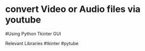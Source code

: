 # convert Video or Audio files via youtube
#Using Python Tkinter GUI

Relevant Libraries
#tkinter
#pytube
